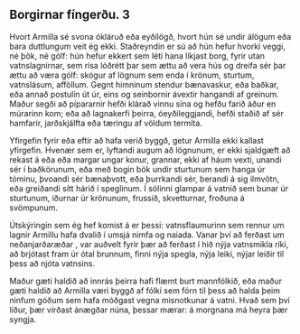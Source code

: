 ## Borgirnar fíngerðu. 3

Hvort Armilla sé svona ókláruð eða eyðilögð, hvort hún sé undir álögum eða bara duttlungum veit ég ekki. Staðreyndin er sú að hún hefur hvorki veggi, né þök, né gólf: hún hefur ekkert sem léti hana líkjast borg, fyrir utan vatnslagnirnar, sem rísa lóðrétt þar sem ættu að vera hús og dreifa sér þar ættu að væra gólf: skógur af lögnum sem enda í krönum, sturtum, vatnslásum, afföllum. Gegnt himninum stendur bænavaskur, eða baðkar, eða annað postulín út úr, eins og seinbornir ávextir hangandi af greinum. Maður segði að pípararnir hefði klárað vinnu sína og hefðu farið áður en múrarinn kom; eða að lagnakerfi þeirra, óeyðileggjandi, hefði staðið af sér hamfarir, jarðskjálfta eða tæringu af völdum termíta.

Yfirgefin fyrir eða eftir að hafa verið byggð, getur Armilla ekki kallast yfirgefin. Hvenær sem er, lyftandi augum að lögnunum, er ekki sjaldgæft að rekast á eða eða margar ungar konur, grannar, ekki af háum vexti, unandi sér í baðkörunum, eða með bogin bök undir sturtunum sem hanga úr tóminu, þvoandi sér bænaþvott, eða þurrkandi sér, berandi á sig ilmvötn, eða greiðandi sítt hárið í speglinum. Í sólinni glampar á vatnið sem bunar úr sturtunum, iðurnar úr krönunum, frussið, skvetturnar, froðuna á svömpunum.

Útskýringin sem ég hef komist á er þessi: vatnsflaumurinn sem rennur um lagnir Armillu hafa dvalið í umsjá nimfa og naiada. Vanar því að ferðast um neðanjarðaræðar , var auðvelt fyrir þær að ferðast í hið nýja vatnsmikla ríki, að brjótast fram úr ótal brunnum, finni nýja spegla, nýja leiki, nýjar leiðir til þess að njóta vatnsins.

Maður gæti haldið að innrás þeirra hafi flæmt burt mannfólkið, eða maður gæti haldið að Armilla væri byggð af fólki sem fórn til þess að halda þeim ninfum góðum sem hafa móðgast vegna misnotkunar á vatni. Hvað sem því líður, þær virðast ánægðar núna, þessar mærar: á morgnana má heyra þær syngja.